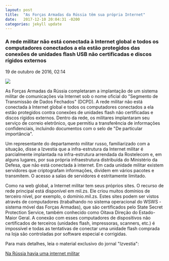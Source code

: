 ```yaml
---
layout: post
title:  "As Forças Armadas da Rússia têm sua própria Internet"
date:   2017-12-10 20:04:31 -0200
categories: jekyll update
---
```


### A rede militar não está conectada à Internet global e todos os computadores conectados a ela estão protegidos das conexões de unidades flash USB não certificadas e discos rígidos externos

19 de outubro de 2016, 02:14

![](https://cdn.iz.ru/sites/default/files/styles/900x506/public/default_images/DefaultPic11.jpg?itok=srEDF4DO)

As Forças Armadas da Rússia completaram a implantação de um sistema militar de comunicações via Internet sob o nome oficial do "Segmento de Transmissão de Dados Fechados" (DCPD). A rede militar não está conectada à Internet global e todos os computadores conectados a ela estão protegidos contra conexões de unidades flash não certificadas e discos rígidos externos. Dentro da rede, os militares implantaram seu serviço de correio eletrônico, que permitiu a transferência de informações confidenciais, incluindo documentos com o selo de "De particular importância". 

Um representante do departamento militar russo, familiarizado com a situação, disse a Izvestia que a infra-estrutura da Internet militar é parcialmente implantada na infra-estrutura arrendada da Rostelecom e, em alguns lugares, por sua própria infraestrutura distribuída do Ministério da Defesa, que não está conectada à internet. Em cada unidade militar existem servidores que criptografam informações, dividem em vários pacotes e transmitem. O acesso a salas de servidores é estritamente limitado.

Como na web global, a Internet militar tem seus próprios sites. O recurso de rede principal está disponível em mil.zs. Ele criou muitos domínios de terceiro nível, por exemplo, o domínio.mil.zs. Estes sites podem ser vistos através de computadores (trabalhando no sistema operacional do WSWS - sistema móvel das Forças Armadas), que são certificados pelo State Secret Protection Service, também conhecido como Oitava Direção do Estado-Maior Geral. A conexão com esses computadores de dispositivos não certificados de terceiros (unidades flash, impressoras, scanners, etc.) é impossível e todas as tentativas de conectar uma unidade flash comprada na loja são controladas por software especial e corrigidas.  

Para mais detalhes, leia o material exclusivo do jornal "Izvestia":

[Na Rússia havia uma internet militar](https://iz.ru/news/639221)